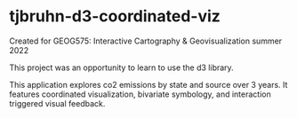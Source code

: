 # tjbruhn-d3-coordinated-viz
Created for GEOG575: Interactive Cartography & Geovisualization summer 2022

This project was an opportunity to learn to use the d3 library. 

This application explores co2 emissions by state and source over 3 years. 
It features coordinated visualization, bivariate symbology, and interaction triggered visual feedback.
